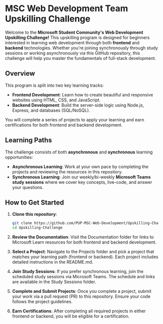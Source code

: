 # **MSC Web Development Team Upskilling Challenge**

Welcome to the **Microsoft Student Community's Web Development Upskilling Challenge!** This upskilling program is designed for beginners interested in learning web development through both **frontend** and **backend** technologies. Whether you're joining synchronously through study sessions or working asynchronously via this GitHub repository, this challenge will help you master the fundamentals of full-stack development.

## **Overview**
This program is split into two key learning tracks: 
- **Frontend Development**: Learn how to create beautiful and responsive websites using HTML, CSS, and JavaScript.
- **Backend Development**: Build the server-side logic using Node.js, Express, and databases (SQL/NoSQL).

You will complete a series of projects to apply your learning and earn certifications for both frontend and backend development.

## **Learning Paths**
The challenge consists of both **asynchronous** and **synchronous** learning opportunities:

- **Asynchronous Learning**: Work at your own pace by completing the projects and reviewing the resources in this repository. 
- **Synchronous Learning**: Join our weekly/bi-weekly **Microsoft Teams study sessions** where we cover key concepts, live-code, and answer your questions.

## **How to Get Started**
1. **Clone this repository**:
   ```bash
   git clone https://github.com/PUP-MSC-Web-Development/Upskilling-Challenge.git
   cd Upskilling-Challenge

2. **Review the Documentation**:
Visit the Documentation folder for links to Microsoft Learn resources for both frontend and backend development.

3. **Select a Project**:
Navigate to the Projects folder and pick a project that matches your learning path (frontend or backend). Each project includes detailed instructions in the README.md.

4. **Join Study Sessions**:
If you prefer synchronous learning, join the scheduled study sessions via Microsoft Teams. The schedule and links are available in the Study Sessions folder.

5. **Complete and Submit Projects**:
Once you complete a project, submit your work via a pull request (PR) to this repository. Ensure your code follows the project guidelines.

7. **Earn Certifications**:
After completing all required projects in either frontend or backend, you will be eligible for a certification.
